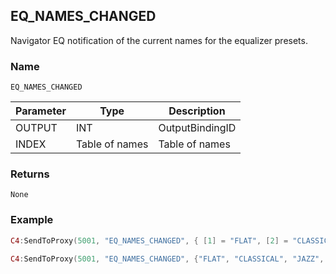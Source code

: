 ## EQ\_NAMES\_CHANGED

Navigator EQ notification of the current names for the equalizer presets.


### Name

`EQ_NAMES_CHANGED`


| Parameter | Type           | Description     |
| --------- | -------------- | --------------- |
| OUTPUT    | INT            | OutputBindingID |
| INDEX     | Table of names | Table of names  |


### Returns

`None`


### Example


```lua
C4:SendToProxy(5001, "EQ_NAMES_CHANGED", { [1] = "FLAT", [2] = "CLASSICAL", [3] = "JAZZ", [4] = "POP",   [5] = "ROCK", OUTPUT = "4002" }, "NOTIFY")

C4:SendToProxy(5001, "EQ_NAMES_CHANGED", {"FLAT", "CLASSICAL", "JAZZ", "POP", "ROCK", OUTPUT = 4002}, "NOTIFY")
```
